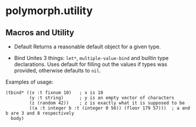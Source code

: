 # polymorph.utility
## Macros and Utility

- Default
Returns a reasonable default object for a given type.

- Bind
Unites 3 things: `let*`, `multiple-value-bind` and builtin type declarations. Uses default for filling out the values if types was provided, otherwise defaults to `nil`.

Examples of usage:

``` common-lisp
(tbind* ((x :t fixnum 10)   ; x is 10
         (y :t string)      ; y is an empty vector of characters
         (z (random 42))    ; z is exactly what it is supposed to be
         ((a :t integer b :t (integer 0 56)) (floor 179 57)))  ; a and b are 3 and 8 respectively
  body)
```
